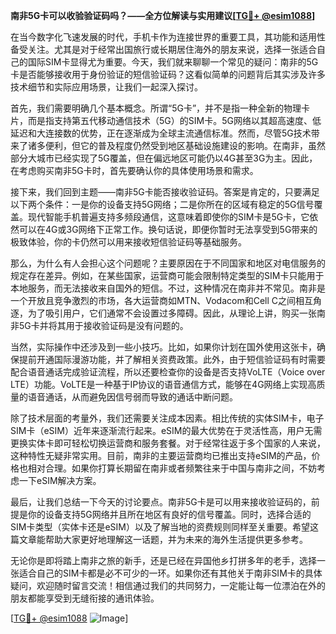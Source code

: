 **南非5G卡可以收验验证码吗？——全方位解读与实用建议[[TG💪+ @esim1088](https://t.me/s/esim1088)]**

在当今数字化飞速发展的时代，手机卡作为连接世界的重要工具，其功能和适用性备受关注。尤其是对于经常出国旅行或长期居住海外的朋友来说，选择一张适合自己的国际SIM卡显得尤为重要。今天，我们就来聊聊一个常见的疑问：南非的5G卡是否能够接收用于身份验证的短信验证码？这看似简单的问题背后其实涉及许多技术细节和实际应用场景，让我们一起深入探讨。

首先，我们需要明确几个基本概念。所谓“5G卡”，并不是指一种全新的物理卡片，而是指支持第五代移动通信技术（5G）的SIM卡。5G网络以其超高速度、低延迟和大连接数的优势，正在逐渐成为全球主流通信标准。然而，尽管5G技术带来了诸多便利，但它的普及程度仍然受到地区基础设施建设的影响。在南非，虽然部分大城市已经实现了5G覆盖，但在偏远地区可能仍以4G甚至3G为主。因此，在考虑购买南非5G卡时，首先要确认你的具体使用场景和需求。

接下来，我们回到主题——南非5G卡能否接收验证码。答案是肯定的，只要满足以下两个条件：一是你的设备支持5G网络；二是你所在的区域有稳定的5G信号覆盖。现代智能手机普遍支持多频段通信，这意味着即使你的SIM卡是5G卡，它依然可以在4G或3G网络下正常工作。换句话说，即便你暂时无法享受到5G带来的极致体验，你的卡仍然可以用来接收短信验证码等基础服务。

那么，为什么有人会担心这个问题呢？主要原因在于不同国家和地区对电信服务的规定存在差异。例如，在某些国家，运营商可能会限制特定类型的SIM卡只能用于本地服务，而无法接收来自国外的短信。不过，这种情况在南非并不常见。南非是一个开放且竞争激烈的市场，各大运营商如MTN、Vodacom和Cell C之间相互角逐，为了吸引用户，它们通常不会设置过多障碍。因此，从理论上讲，购买一张南非5G卡并将其用于接收验证码是没有问题的。

当然，实际操作中还涉及到一些小技巧。比如，如果你计划在国外使用这张卡，确保提前开通国际漫游功能，并了解相关资费政策。此外，由于短信验证码有时需要配合语音通话完成验证流程，所以还要检查你的设备是否支持VoLTE（Voice over LTE）功能。VoLTE是一种基于IP协议的语音通信方式，能够在4G网络上实现高质量的语音通话，从而避免因信号弱而导致的通话中断问题。

除了技术层面的考量外，我们还需要关注成本因素。相比传统的实体SIM卡，电子SIM卡（eSIM）近年来逐渐流行起来。eSIM的最大优势在于灵活性高，用户无需更换实体卡即可轻松切换运营商和服务套餐。对于经常往返于多个国家的人来说，这种特性无疑非常实用。目前，南非的主要运营商均已推出支持eSIM的产品，价格也相对合理。如果你打算长期留在南非或者频繁往来于中国与南非之间，不妨考虑一下eSIM解决方案。

最后，让我们总结一下今天的讨论要点。南非5G卡是可以用来接收验证码的，前提是你的设备支持5G网络并且所在地区有良好的信号覆盖。同时，选择合适的SIM卡类型（实体卡还是eSIM）以及了解当地的资费规则同样至关重要。希望这篇文章能帮助大家更好地理解这一话题，并为未来的海外生活提供更多参考。

无论你是即将踏上南非之旅的新手，还是已经在异国他乡打拼多年的老手，选择一张适合自己的SIM卡都是必不可少的一环。如果你还有其他关于南非SIM卡的具体疑问，欢迎随时留言交流！相信通过我们的共同努力，一定能让每一位漂泊在外的朋友都能享受到无缝衔接的通讯体验。

[[TG💪+ @esim1088](https://t.me/s/esim1088) ![Image](https://i.postimg.cc/4NQfJmqS/Snipaste-2025-05-13-00-14-12.png)]
